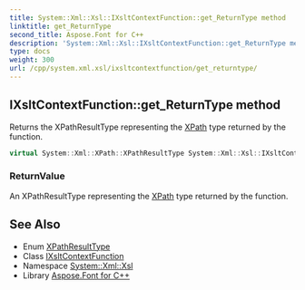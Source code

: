 ```yaml
---
title: System::Xml::Xsl::IXsltContextFunction::get_ReturnType method
linktitle: get_ReturnType
second_title: Aspose.Font for C++
description: 'System::Xml::Xsl::IXsltContextFunction::get_ReturnType method. Returns the XPathResultType representing the XPath type returned by the function in C++.'
type: docs
weight: 300
url: /cpp/system.xml.xsl/ixsltcontextfunction/get_returntype/
---
```

## IXsltContextFunction::get_ReturnType method


Returns the XPathResultType representing the [XPath](../../../system.xml.xpath/) type returned by the function.

```cpp
virtual System::Xml::XPath::XPathResultType System::Xml::Xsl::IXsltContextFunction::get_ReturnType()=0
```


### ReturnValue

An XPathResultType representing the [XPath](../../../system.xml.xpath/) type returned by the function.

## See Also

* Enum [XPathResultType](../../../system.xml.xpath/xpathresulttype/)
* Class [IXsltContextFunction](../)
* Namespace [System::Xml::Xsl](../../)
* Library [Aspose.Font for C++](../../../)
